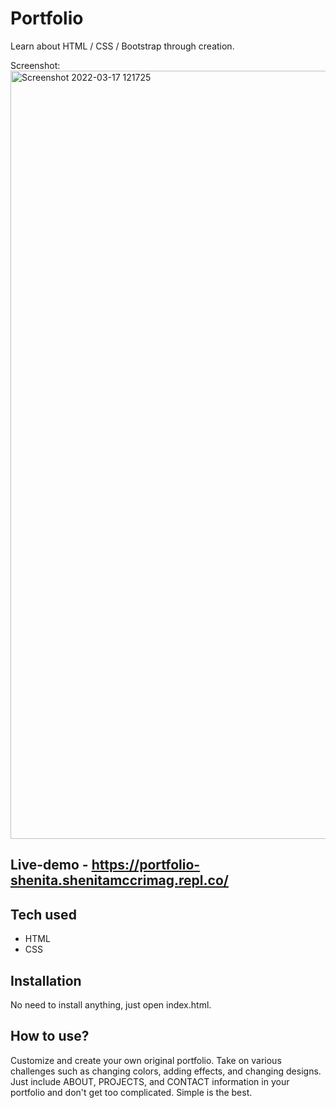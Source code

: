 # Portfolio

Learn about HTML / CSS / Bootstrap through creation. 

Screenshot: <img width="1229" alt="Screenshot 2022-03-17 121725" src="https://user-images.githubusercontent.com/98126913/158845680-aa4bed95-75c6-4e2f-bb5f-2947381c81cd.png">


## Live-demo - https://portfolio-shenita.shenitamccrimag.repl.co/


## Tech used
* HTML
* CSS

## Installation
No need to install anything, just open index.html.

## How to use?
Customize and create your own original portfolio. Take on various challenges such as changing colors, adding effects, and changing designs. Just include ABOUT, PROJECTS, and CONTACT information in your portfolio and don't get too complicated. Simple is the best.
